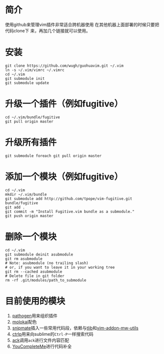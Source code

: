 # 简介
使用github来管理vim插件非常适合跨机器使用
在其他机器上面部署的时候只要把代码clone下
来，再加几个链接就可以使用。

# 安装
```
git clone https://github.com/wugh/guohuavim.git ~/.vim
ln -s ~/.vim/vimrc ~/.vimrc
cd ~/.vim
git submodule init
git submodule update
```

# 升级一个插件（例如fugitive）
```
cd ~/.vim/bundle/fugitive
git pull origin master
```

# 升级所有插件
```
git submodule foreach git pull origin master
```

# 添加一个模块（例如fugitive）
```
cd ~/.vim
mkdir ~/.vim/bundle
git submodule add http://github.com/tpope/vim-fugitive.git bundle/fugitive
git add .
git commit -m "Install Fugitive.vim bundle as a submodule."
git push origin master
```

# 删除一个模块
```
cd ~/.vim
git submodule deinit asubmodule
git rm asubmodule
# Note: asubmodule (no trailing slash)
# or, if you want to leave it in your working tree
git rm --cached asubmodule
# Delete file in git folder
rm -rf .git/modules/path_to_submodule
```

# 目前使用的模块
1. [pathogen][pathogen]用来组织插件
1. [molokai][molokai]配色
1. [snipmate][snipmate]插入一些常用代码段，依赖与[tlib][tlib]和[vim-addon-mw-utils][mw-utils]
1. [ctrlp][ctrlp]用来向sublime的`Ctrl-P`一样搜索代码
1. [ack][ack]调用`ack`进行文件内容匹配
1. [YouCompleteMe][ycm]进行代码补全


[vim-markdown]: http://github.com/tpope/vim-markdown "vim-markdown"
[molokai]: http://github.com/tomasr/molokai "molokai"
[snipmate]: https://github.com/garbas/vim-snipmate "vim-snipmate"
[mw-utils]: https://github.com/marcweber/vim-addon-mw-utils
[tlib]: https://github.com/tomtom/tlib_vim
[ctrlp]: https://github.com/kien/ctrlp.vim
[ack]: https://github.com/mileszs/ack.vim
[ycm]: https://github.com/Valloric/YouCompleteMe/ "title"
[pathogen]: https://github.com/tpope/vim-pathogen "title"
